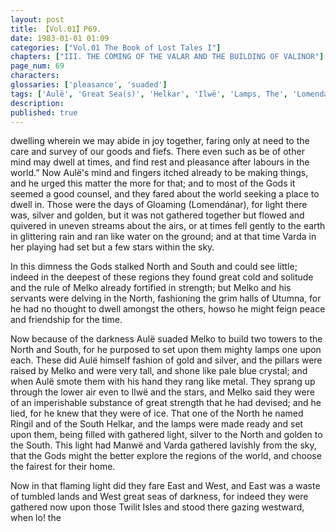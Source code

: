 ```yaml
---
layout: post
title: 【Vol.01】P69.
date: 1983-01-01 01:09
categories: ["Vol.01 The Book of Lost Tales I"]
chapters: ["III. THE COMING OF THE VALAR AND THE BUILDING OF VALINOR"]
page_num: 69
characters: 
glossaries: ['pleasance', 'suaded']
tags: ['Aulë', 'Great Sea(s)', 'Helkar', 'Ilwë', 'Lamps, The', 'Lomendánr', 'Mánir', 'Manwë', 'Melko']
description: 
published: true
---
```


<p style="text-indent: 0;">
dwelling wherein we may abide in joy together, faring only at need to the care and survey of our goods and fiefs. There even such as be of other mind may dwell at times, and find rest and pleasance after labours in the world.” Now Aulë's mind and fingers itched already to be making things, and he urged this matter the more for that; and to most of the Gods it seemed a good counsel, and they fared about the world seeking a place to dwell in. Those were the days of Gloaming (Lomendánar), for light there was, silver and golden, but it was not gathered together but flowed and quivered in uneven streams about the airs, or at times fell gently to the earth in glittering rain and ran like water on the ground; and at that time Varda in her playing had set but a few stars within the sky.
</p>

In this dimness the Gods stalked North and South and could see little; indeed in the deepest of these regions they found great cold and solitude and the rule of Melko already fortified in strength; but Melko and his servants were delving in the North, fashioning the grim halls of Utumna, for he had no thought to dwell amongst the others, howso he might feign peace and friendship for the time.

Now because of the darkness Aulë suaded Melko to build two towers to the North and South, for he purposed to set upon them mighty lamps one upon each. These did Aulë himself fashion of gold and silver, and the pillars were raised by Melko and were very tall, and shone like pale blue crystal; and when Aulë smote them with his hand they rang like metal. They sprang up through the lower air even to Ilwë and the stars, and Melko said they were of an imperishable substance of great strength that he had devised; and he lied, for he knew that they were of ice. That one of the North he named Ringil and of the South Helkar, and the lamps were made ready and set upon them, being filled with gathered light, silver to the North and golden to the South. This light had Manwë and Varda gathered lavishly from the sky, that the Gods might the better explore the regions of the world, and choose the fairest for their home.

Now in that flaming light did they fare East and West, and East was a waste of tumbled lands and West great seas of darkness, for indeed they were gathered now upon those Twilit Isles and stood there gazing westward, when lo! the

